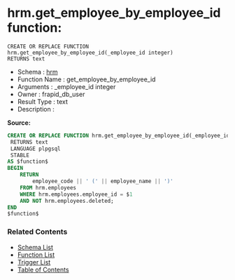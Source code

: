 # hrm.get_employee_by_employee_id function:

```plpgsql
CREATE OR REPLACE FUNCTION hrm.get_employee_by_employee_id(_employee_id integer)
RETURNS text
```
* Schema : [hrm](../../schemas/hrm.md)
* Function Name : get_employee_by_employee_id
* Arguments : _employee_id integer
* Owner : frapid_db_user
* Result Type : text
* Description : 


**Source:**
```sql
CREATE OR REPLACE FUNCTION hrm.get_employee_by_employee_id(_employee_id integer)
 RETURNS text
 LANGUAGE plpgsql
 STABLE
AS $function$
BEGIN
    RETURN
        employee_code || ' (' || employee_name || ')'      
    FROM hrm.employees
    WHERE hrm.employees.employee_id = $1
    AND NOT hrm.employees.deleted;    
END
$function$

```

### Related Contents
* [Schema List](../../schemas.md)
* [Function List](../../functions.md)
* [Trigger List](../../triggers.md)
* [Table of Contents](../../README.md)

